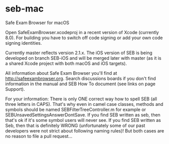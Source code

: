 # seb-mac
Safe Exam Browser for macOS

Open SafeExamBrowser.xcodeproj in a recent version of Xcode (currently 8.0). For building you have to switch off code signing or add your own code signing identities. 

Currently master reflects version 2.1.x. The iOS version of SEB is being developed on branch SEB-iOS and will be merged later with master (as it is a shared Xcode project with both macOS and iOS targets).

All information about Safe Exam Browser you'll find at http://safeexambrowser.org. Search discussions boards if you don't find  information in the manual and SEB How To document (see links on page Support).

For your information: There is only ONE correct way how to spell SEB (all three letters in CAPS). That's why even in camel case classes, methods and symbols should be named SEBFilterTreeController.m for example or SEBUnsavedSettingsAnswerDontSave. If you find SEB written as seb, then that's ok if it's some symbol users will never see. If you find SEB written as Seb, then that is definitely WRONG (unfortunately some of our past developers were not strict about following naming rules)! But both cases are no reason to file a pull request...
